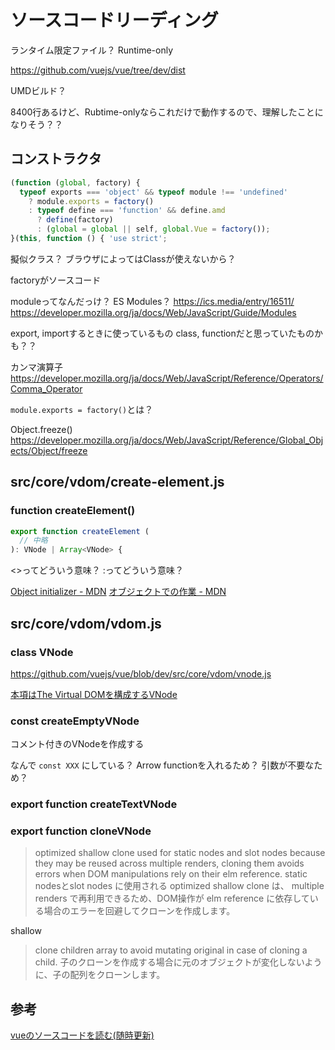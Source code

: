 # ソースコードリーディング

ランタイム限定ファイル？
Runtime-only

https://github.com/vuejs/vue/tree/dev/dist

UMDビルド？


8400行あるけど、Rubtime-onlyならこれだけで動作するので、理解したことになりそう？？

## コンストラクタ

```js
(function (global, factory) {
  typeof exports === 'object' && typeof module !== 'undefined'
    ? module.exports = factory()
    : typeof define === 'function' && define.amd
      ? define(factory)
      : (global = global || self, global.Vue = factory());
}(this, function () { 'use strict';
```

擬似クラス？
ブラウザによってはClassが使えないから？

factoryがソースコード

moduleってなんだっけ？
ES Modules？
https://ics.media/entry/16511/
https://developer.mozilla.org/ja/docs/Web/JavaScript/Guide/Modules

export, importするときに使っているもの
class, functionだと思っていたものかも？？

カンマ演算子
https://developer.mozilla.org/ja/docs/Web/JavaScript/Reference/Operators/Comma_Operator


`module.exports = factory()`とは？


Object.freeze()
https://developer.mozilla.org/ja/docs/Web/JavaScript/Reference/Global_Objects/Object/freeze

## src/core/vdom/create-element.js
### function createElement()

```js
export function createElement (
  // 中略
): VNode | Array<VNode> {
```

<>ってどういう意味？
:ってどういう意味？

[Object initializer - MDN](https://developer.mozilla.org/ja/docs/Web/JavaScript/Reference/Operators/Object_initializer)
[オブジェクトでの作業 - MDN](https://developer.mozilla.org/ja/docs/Web/JavaScript/Guide/Working_with_Objects)

## src/core/vdom/vdom.js

### class VNode

https://github.com/vuejs/vue/blob/dev/src/core/vdom/vnode.js

[本項はThe Virtual DOMを構成するVNode](https://vuejs.org/v2/guide/render-function.html#The-Virtual-DOM)

### const createEmptyVNode

コメント付きのVNodeを作成する

なんで `const XXX` にしている？
Arrow functionを入れるため？
引数が不要なため？

### export function createTextVNode

### export function cloneVNode

> optimized shallow clone used for static nodes and slot nodes because they may be reused across multiple renders, cloning them avoids errors when DOM manipulations rely on their elm reference.
static nodesとslot nodes に使用される optimized shallow clone は、 multiple renders で再利用できるため、DOM操作が elm reference に依存している場合のエラーを回避してクローンを作成します。

shallow

> clone children array to avoid mutating original in case of cloning a child.
子のクローンを作成する場合に元のオブジェクトが変化しないように、子の配列をクローンします。








## 参考

[vueのソースコードを読む(随時更新)](https://szgk.xyz/js-library-reading/)
